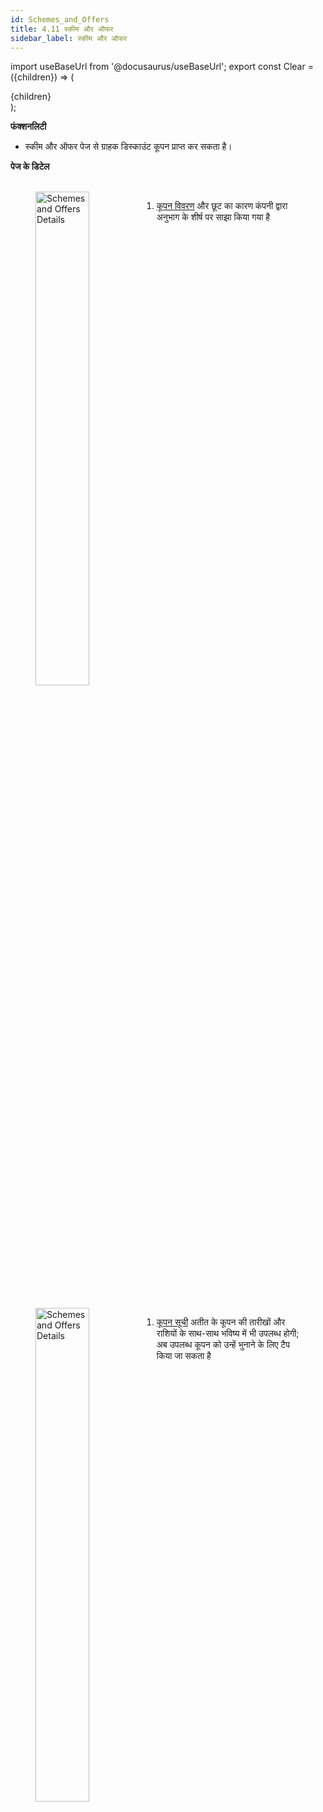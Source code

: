 ```yaml
---
id: Schemes_and_Offers
title: 4.11 स्कीम और ऑफर
sidebar_label: स्कीम और ऑफर
---
```


import useBaseUrl from '@docusaurus/useBaseUrl';
export const Clear = ({children}) => (
  <div
    style={{ 
         display: 'table',
    }}>
    {children}
  </div>
);


**फंक्शनलिटी**
* स्कीम और ऑफर पेज से ग्राहक डिस्काउंट कूपन प्राप्त कर सकता है।


**पेज के डिटेल**

<figure><br clear="right"/>
<img align="left" src={useBaseUrl("img/scrnshts/4.11_1_SchemesAndOffer.png")} alt="Schemes and Offers Details" width="45%"/>
<Clear>

1.  <u>कूपन विवरण</u> और छूट का कारण कंपनी द्वारा अनुभाग के शीर्ष पर साझा किया गया है

</Clear>
<br clear="both"/></figure>
<figure><br clear="right"/>
<img align="left" src={useBaseUrl("img/scrnshts/4.11_2_SchemesAndOffer.png")} alt="Schemes and Offers Details" width="45%"/>
<Clear>

1.  <u>कूपन सूची</u> अतीत के कूपन की तारीखों और राशियों के साथ-साथ भविष्य में भी उपलब्ध होगी; अब उपलब्ध कूपन को उन्हें भुनाने के लिए टैप किया जा सकता है

</Clear>
<br clear="both"/></figure>

<!-- ![Schemes and Offers Details](./assets/4.20_SchmsAndOffrs.png) -->